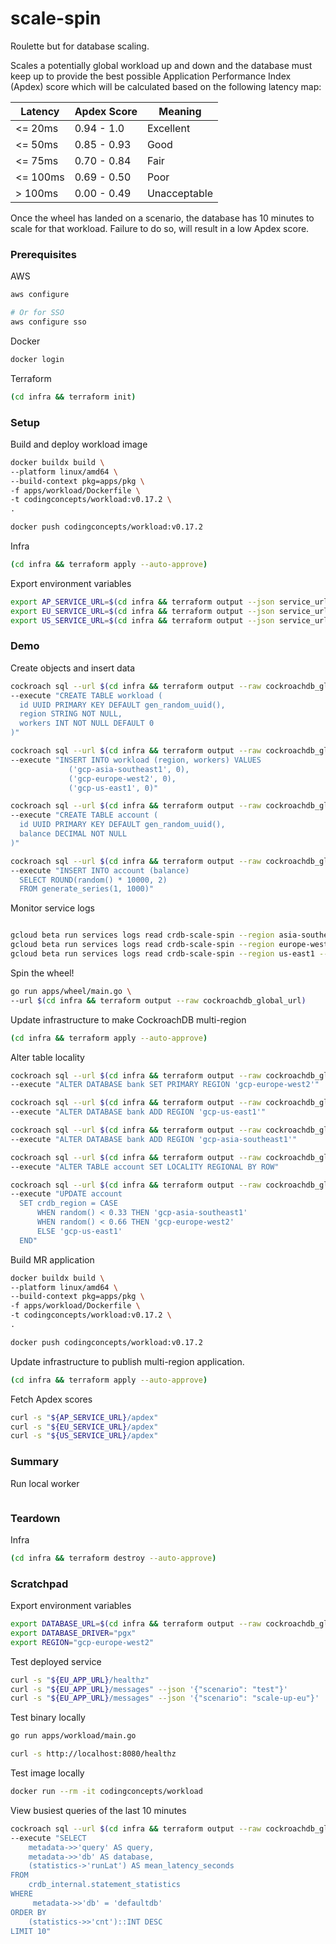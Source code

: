 # scale-spin
Roulette but for database scaling.

Scales a potentially global workload up and down and the database must keep up to provide the best possible Application Performance Index (Apdex) score which will be calculated based on the following latency map:

| Latency  | Apdex Score | Meaning      |
| -------  | ----------- | ------------ |
| <= 20ms  | 0.94 - 1.0  | Excellent    |
| <= 50ms  | 0.85 - 0.93 | Good         |
| <= 75ms  | 0.70 - 0.84 | Fair         |
| <= 100ms | 0.69 - 0.50 | Poor         |
| >  100ms | 0.00 - 0.49 | Unacceptable |

Once the wheel has landed on a scenario, the database has 10 minutes to scale for that workload. Failure to do so, will result in a low Apdex score.

### Prerequisites

AWS

```sh
aws configure

# Or for SSO
aws configure sso
```

Docker

```sh
docker login
```

Terraform

```sh
(cd infra && terraform init)
```

### Setup

Build and deploy workload image

```sh
docker buildx build \
--platform linux/amd64 \
--build-context pkg=apps/pkg \
-f apps/workload/Dockerfile \
-t codingconcepts/workload:v0.17.2 \
.

docker push codingconcepts/workload:v0.17.2
```

Infra

```sh
(cd infra && terraform apply --auto-approve)
```

Export environment variables

```sh
export AP_SERVICE_URL=$(cd infra && terraform output --json service_urls | jq -r '.["asia-southeast1"]')
export EU_SERVICE_URL=$(cd infra && terraform output --json service_urls | jq -r '.["europe-west2"]')
export US_SERVICE_URL=$(cd infra && terraform output --json service_urls | jq -r '.["us-east1"]')
```

### Demo

Create objects and insert data

```sh
cockroach sql --url $(cd infra && terraform output --raw cockroachdb_global_url) \
--execute "CREATE TABLE workload (
  id UUID PRIMARY KEY DEFAULT gen_random_uuid(),
  region STRING NOT NULL,
  workers INT NOT NULL DEFAULT 0
)"

cockroach sql --url $(cd infra && terraform output --raw cockroachdb_global_url) \
--execute "INSERT INTO workload (region, workers) VALUES
             ('gcp-asia-southeast1', 0),
             ('gcp-europe-west2', 0),
             ('gcp-us-east1', 0)"

cockroach sql --url $(cd infra && terraform output --raw cockroachdb_global_url) \
--execute "CREATE TABLE account (
  id UUID PRIMARY KEY DEFAULT gen_random_uuid(),
  balance DECIMAL NOT NULL
)"

cockroach sql --url $(cd infra && terraform output --raw cockroachdb_global_url) \
--execute "INSERT INTO account (balance)
  SELECT ROUND(random() * 10000, 2)
  FROM generate_series(1, 1000)"
```

Monitor service logs

```sh

gcloud beta run services logs read crdb-scale-spin --region asia-southeast1 --limit 10
gcloud beta run services logs read crdb-scale-spin --region europe-west2 --limit 10
gcloud beta run services logs read crdb-scale-spin --region us-east1 --limit 10
```

Spin the wheel!

```sh
go run apps/wheel/main.go \
--url $(cd infra && terraform output --raw cockroachdb_global_url)
```

Update infrastructure to make CockroachDB multi-region

```sh
(cd infra && terraform apply --auto-approve)
```

Alter table locality

```sh
cockroach sql --url $(cd infra && terraform output --raw cockroachdb_global_url) \
--execute "ALTER DATABASE bank SET PRIMARY REGION 'gcp-europe-west2'"

cockroach sql --url $(cd infra && terraform output --raw cockroachdb_global_url) \
--execute "ALTER DATABASE bank ADD REGION 'gcp-us-east1'"

cockroach sql --url $(cd infra && terraform output --raw cockroachdb_global_url) \
--execute "ALTER DATABASE bank ADD REGION 'gcp-asia-southeast1'"

cockroach sql --url $(cd infra && terraform output --raw cockroachdb_global_url) \
--execute "ALTER TABLE account SET LOCALITY REGIONAL BY ROW"

cockroach sql --url $(cd infra && terraform output --raw cockroachdb_global_url) \
--execute "UPDATE account
  SET crdb_region = CASE 
      WHEN random() < 0.33 THEN 'gcp-asia-southeast1'
      WHEN random() < 0.66 THEN 'gcp-europe-west2'
      ELSE 'gcp-us-east1'
  END"
```

Build MR application

```sh
docker buildx build \
--platform linux/amd64 \
--build-context pkg=apps/pkg \
-f apps/workload/Dockerfile \
-t codingconcepts/workload:v0.17.2 \
.

docker push codingconcepts/workload:v0.17.2
```

Update infrastructure to publish multi-region application.

```sh
(cd infra && terraform apply --auto-approve)
```

Fetch Apdex scores

```sh
curl -s "${AP_SERVICE_URL}/apdex"
curl -s "${EU_SERVICE_URL}/apdex"
curl -s "${US_SERVICE_URL}/apdex"
```

### Summary

Run local worker  

```sh

```

### Teardown

Infra

```sh
(cd infra && terraform destroy --auto-approve)
```

### Scratchpad

Export environment variables

```sh
export DATABASE_URL=$(cd infra && terraform output --raw cockroachdb_global_url)
export DATABASE_DRIVER="pgx"
export REGION="gcp-europe-west2"
```

Test deployed service

```sh
curl -s "${EU_APP_URL}/healthz"
curl -s "${EU_APP_URL}/messages" --json '{"scenario": "test"}'
curl -s "${EU_APP_URL}/messages" --json '{"scenario": "scale-up-eu"}'
```

Test binary locally

```sh
go run apps/workload/main.go

curl -s http://localhost:8080/healthz
```

Test image locally

```sh
docker run --rm -it codingconcepts/workload
```

View busiest queries of the last 10 minutes

```sh
cockroach sql --url $(cd infra && terraform output --raw cockroachdb_global_url) \
--execute "SELECT 
    metadata->>'query' AS query,
    metadata->>'db' AS database,
    (statistics->'runLat') AS mean_latency_seconds
FROM 
    crdb_internal.statement_statistics
WHERE
     metadata->>'db' = 'defaultdb'
ORDER BY 
    (statistics->>'cnt')::INT DESC
LIMIT 10"

```